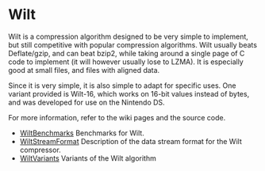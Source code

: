 # Wilt #

Wilt is a compression algorithm designed to be very simple to implement, but still competitive with popular compression algorithms. Wilt usually beats Deflate/gzip, and can beat bzip2, while taking around a single page of C code to implement (it will however usually lose to LZMA). It is especially good at small files, and files with aligned data.

Since it is very simple, it is also simple to adapt for specific uses. One variant provided is Wilt-16, which works on 16-bit values instead of bytes, and was developed for use on the Nintendo DS.

For more information, refer to the wiki pages and the source code.

* [WiltBenchmarks](/WAHa_06x36/wilt/wiki/WiltBenchmarks) Benchmarks for Wilt.
* [WiltStreamFormat](/WAHa_06x36/wilt/wiki/WiltStreamFormat) Description of the data stream format for the Wilt compressor.
* [WiltVariants](/WAHa_06x36/wilt/wiki/WiltVariants) Variants of the Wilt algorithm